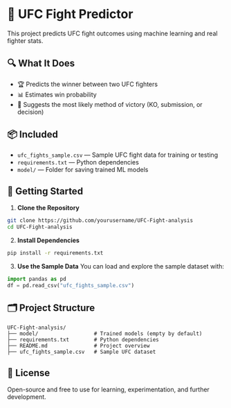 # 🥋 UFC Fight Predictor

This project predicts UFC fight outcomes using machine learning and real fighter stats.

## 🔍 What It Does

- 🏆 Predicts the winner between two UFC fighters
- 📊 Estimates win probability
- 🥊 Suggests the most likely method of victory (KO, submission, or decision)

## 📦 Included

- `ufc_fights_sample.csv` — Sample UFC fight data for training or testing
- `requirements.txt` — Python dependencies
- `model/` — Folder for saving trained ML models

## 🚀 Getting Started

1. **Clone the Repository**
```bash
git clone https://github.com/yourusername/UFC-Fight-analysis
cd UFC-Fight-analysis
```

2. **Install Dependencies**
```bash
pip install -r requirements.txt
```

3. **Use the Sample Data**
You can load and explore the sample dataset with:
```python
import pandas as pd
df = pd.read_csv("ufc_fights_sample.csv")
```

## 🗂️ Project Structure

```
UFC-Fight-analysis/
├── model/                  # Trained models (empty by default)
├── requirements.txt        # Python dependencies
├── README.md               # Project overview
├── ufc_fights_sample.csv   # Sample UFC dataset
```

## 📄 License

Open-source and free to use for learning, experimentation, and further development.